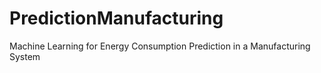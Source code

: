 # PredictionManufacturing
 Machine Learning for Energy Consumption Prediction in a Manufacturing System
